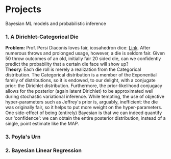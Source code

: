 # Projects
Bayesian ML models and probabilistic inference


### 1. A Dirichlet-Categorical Die
**Problem:** Prof. Persi Diaconis loves fair, icosahedron dice: [Link](https://www.jstor.org/stable/2324089). After numerous throws and prolonged usage, however, a die is seldom fair. Given 50 throw outcomes of an old, initially fair 20 sided die, can we confidently predict the probability that a certain die face will show up?
<br />**Theory**: Each die roll is merely a realization from the Categorical distribution. The Categorical distribution is a member of the Exponential family of distributions, so it is endowed, to our delight, with a conjugate prior: the Dirichlet distribution. Furthermore, the prior-likelihood conjugacy allows for the posterior (again latent Dirichlet) to be approximated well during stochastic variational inference. While tempting, the use of objective hyper-parameters such as Jeffrey's prior is, arguably, inefficient: the die was originally fair, so it helps to put more weight on the hyper-parameters. One side-effect of being (entirely) Bayesian is that we can indeed quantify our 'confidence': we can obtain the entire posterior distribution, instead of a single, point estimate like the MAP.


### 3. Poyla's Urn 

### 2. Bayesian Linear Regression

